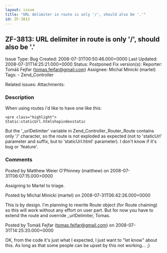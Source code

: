 ```yaml
---
layout: issue
title: "URL delimiter in route is only '/', should also be '.'"
id: ZF-3813
---
```


ZF-3813: URL delimiter in route is only '/', should also be '.'
---------------------------------------------------------------

 Issue Type: Bug Created: 2008-07-31T00:50:46.000+0000 Last Updated: 2008-07-31T14:25:21.000+0000 Status: Postponed Fix version(s): 
 Reporter:  Tomáš Fejfar (tomas.fejfar@gmail.com)  Assignee:  Michal Minicki (martel)  Tags: - Zend\_Controller
 
 Related issues: 
 Attachments: 
### Description

When using routes i'd like to have one like this:

 
    <pre class="highlight">
    Static:staticUrl.htmlshopindexstatic

But the '\_urlDelimiter' variable in Zend\_Controller\_Router\_Route contains only '/' character, so the route is not exploded as expected (not to 'staticUrl' parameter and suffix, but to 'staticUrl.html' parameter). I don't know if it's bug or 'feature'.

 

 

### Comments

Posted by Matthew Weier O'Phinney (matthew) on 2008-07-31T06:07:15.000+0000

Assigning to Martel to triage.

 

 

Posted by Michal Minicki (martel) on 2008-07-31T06:42:26.000+0000

This is by design. I'm planning to rewrite Route object (for Route chaining) so this will work without any effort on user part. But for now you have to extend the route and override \_urlDelimiter, Tomas.

 

 

Posted by Tomáš Fejfar (tomas.fejfar@gmail.com) on 2008-07-31T14:25:20.000+0000

OK, from the code it's just what I expected, I just want to "let know" about this. As long as that some people can be upset by this not working... ;)

 

 